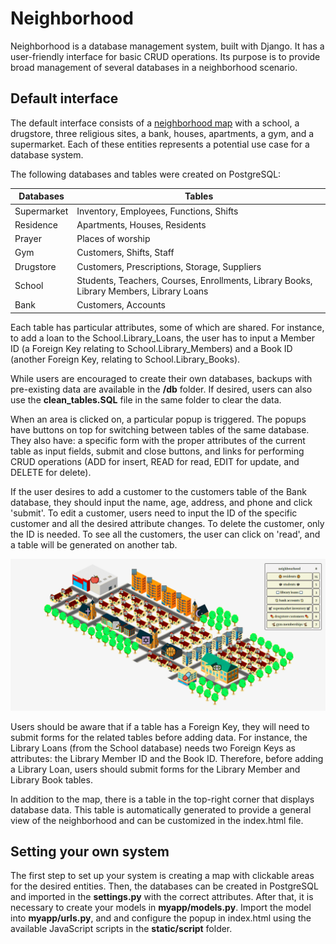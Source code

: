 # Neighborhood
Neighborhood is a database management system, built with Django. It has a user-friendly interface for basic CRUD operations. Its purpose is to provide broad management of several databases in a neighborhood scenario.

## Default interface
The default interface consists of a [neighborhood map](https://icograms.com) with a school, a drugstore, three religious sites, a bank, houses, apartments, a gym, and a supermarket. Each of these entities represents a potential use case for a database system.

The following databases and tables were created on PostgreSQL:

| Databases | Tables |
|------|-----|
|Supermarket| Inventory, Employees, Functions, Shifts  |
| Residence| Apartments, Houses, Residents  |
| Prayer| Places of worship |
| Gym| Customers, Shifts, Staff |
| Drugstore| Customers, Prescriptions, Storage, Suppliers|
| School| Students, Teachers, Courses, Enrollments, Library Books, Library Members, Library Loans|
| Bank| Customers, Accounts |

Each table has particular attributes, some of which are shared. For instance, to add a loan to the School.Library_Loans, the user has to input a Member ID (a Foreign Key relating to School.Library_Members) and a Book ID (another Foreign Key, relating to School.Library_Books).

While users are encouraged to create their own databases, backups with pre-existing data are available in the **/db** folder. If desired, users can also use the **clean_tables.SQL** file in the same folder to clear the data.

When an area is clicked on, a particular popup is triggered. The popups have buttons on top for switching between tables of the same database. They also have: a specific form with the proper attributes of the current table as input fields, submit and close buttons, and links for performing CRUD operations (ADD for insert, READ for read, EDIT for update, and DELETE for delete).

If the user desires to add a customer to the customers table of the Bank database, they should input the name, age, address, and phone and click 'submit'. To edit a customer, users need to input the ID of the specific customer and all the desired attribute changes. To delete the customer, only the ID is needed. To see all the customers, the user can click on 'read', and a table will be generated on another tab.

![Popups](neighborhood.gif)

Users should be aware that if a table has a Foreign Key, they will need to submit forms for the related tables before adding data. For instance, the Library Loans (from the School database) needs two Foreign Keys as attributes: the Library Member ID and the Book ID. Therefore, before adding a Library Loan, users should submit forms for the Library Member and Library Book tables.

In addition to the map, there is a table in the top-right corner that displays database data. This table is automatically generated to provide a general view of the neighborhood and can be customized in the index.html file.
 
 ## Setting your own system
The first step to set up your system is creating a map with clickable areas for the desired entities. Then, the databases can be created in PostgreSQL and imported in the **settings.py** with the correct attributes. After that, it is necessary to create your models in **myapp/models.py**. Import the model into **myapp/urls.py**, and and configure the popup in index.html using the available JavaScript scripts in the **static/script** folder.



